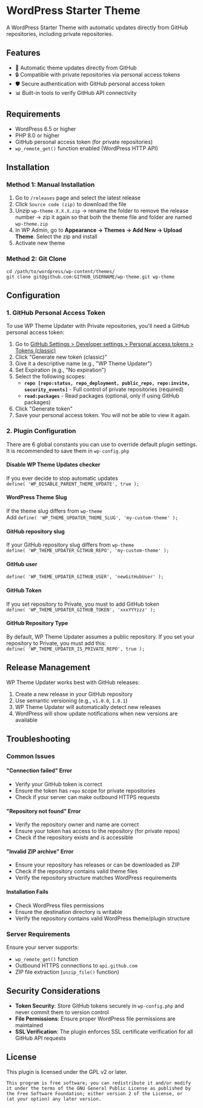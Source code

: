 # WordPress Starter Theme

A WordPress Starter Theme with automatic updates directly from GitHub repositories, including private repositories.

## Features
- 🔄 Automatic theme updates directly from GitHub
- 🔒 Compatible with private repositories via personal access tokens
- 🛡️ Secure authentication with GitHub personal access token
- 📊 Built-in tools to verify GitHub API connectivity

## Requirements
- WordPress 6.5 or higher
- PHP 8.0 or higher
- GitHub personal access token (for private repositories)
- `wp_remote_get()` function enabled (WordPress HTTP API)

## Installation

### Method 1: Manual Installation
1. Go to `/releases` page and select the latest release
2. Click `Source code (zip)` to download the file
3. Unzip `wp-theme-X.X.X.zip` → rename the folder to remove the release number → zip it again so that both the theme file and folder are named `wp-theme.zip`
4.  In WP Admin, go to **Appearance → Themes → Add New → Upload Theme**. Select the zip and install
5. Activate new theme

### Method 2: Git Clone
```aiignore
cd /path/to/wordpress/wp-content/themes/
git clone git@github.com:GITHUB_USERNAME/wp-theme.git wp-theme
```


## Configuration

### 1. GitHub Personal Access Token

To use WP Theme Updater with Private repositories, you'll need a GitHub personal access token:

1. Go to [GitHub Settings > Developer settings > Personal access tokens > Tokens (classic)](https://github.com/settings/tokens)
2. Click "Generate new token (classic)"
3. Give it a descriptive name (e.g., "WP Theme Updater")
4. Set Expiration (e.g., "No expiration")
5. Select the following scopes:
    - **`repo [repo:status, repo_deployment, public_repo, repo:invite, security_events]`** - Full control of private repositories (required)
    - **`read:packages`** - Read packages (optional, only if using GitHub packages)
6. Click "Generate token"
7. Save your personal access token. You will not be able to view it again.

### 2. Plugin Configuration

There are 6 global constants you can use to override default plugin settings.
It is recommended to save them in `wp-config.php`

#### Disable WP Theme Updates checker
If you ever decide to stop automatic updates  
`define( 'WP_DISABLE_PARENT_THEME_UPDATE', true );` 

#### WordPress Theme Slug
If the theme slug differs from `wp-theme`  
Add `define( 'WP_THEME_UPDATER_THEME_SLUG', 'my-custom-theme' );`

#### GitHub repository slug
If your GitHub repository slug differs from `wp-theme`    
`define( 'WP_THEME_UPDATER_GITHUB_REPO', 'my-custom-theme' );`

#### GitHub user
`define( 'WP_THEME_UPDATER_GITHUB_USER', 'newGitHubUser' );`

#### GitHub Token
If you set repository to Private, you must to add GitHub token  
`define( 'WP_THEME_UPDATER_GITHUB_TOKEN', 'xxxYYYzzz' );`

#### GitHub Repository Type
By default, WP Theme Updater assumes a public repository. If you set your repository to Private, you must add this:  
`define( 'WP_THEME_UPDATER_IS_PRIVATE_REPO', true );`


## Release Management
WP Theme Updater works best with GitHub releases:
1. Create a new release in your GitHub repository
2. Use semantic versioning (e.g., `v1.0.0`, `1.0.1`)
3. WP Theme Updater will automatically detect new releases
4. WordPress will show update notifications when new versions are available

## Troubleshooting
### Common Issues
#### "Connection failed" Error
- Verify your GitHub token is correct
- Ensure the token has `repo` scope for private repositories
- Check if your server can make outbound HTTPS requests

#### "Repository not found" Error
- Verify the repository owner and name are correct
- Ensure your token has access to the repository (for private repos)
- Check if the repository exists and is accessible

#### "Invalid ZIP archive" Error
- Ensure your repository has releases or can be downloaded as ZIP
- Check if the repository contains valid theme files
- Verify the repository structure matches WordPress requirements

#### Installation Fails
- Check WordPress files permissions
- Ensure the destination directory is writable
- Verify the repository contains valid WordPress theme/plugin structure

### Server Requirements
Ensure your server supports:
- `wp_remote_get()` function
- Outbound HTTPS connections to `api.github.com`
- ZIP file extraction (`unzip_file()` function)

## Security Considerations
- **Token Security**: Store GitHub tokens securely in `wp-config.php` and never commit them to version control
- **File Permissions**: Ensure proper WordPress file permissions are maintained
- **SSL Verification**: The plugin enforces SSL certificate verification for all GitHub API requests

## License
This plugin is licensed under the GPL v2 or later.

```
This program is free software; you can redistribute it and/or modify
it under the terms of the GNU General Public License as published by
the Free Software Foundation; either version 2 of the License, or
(at your option) any later version.
```